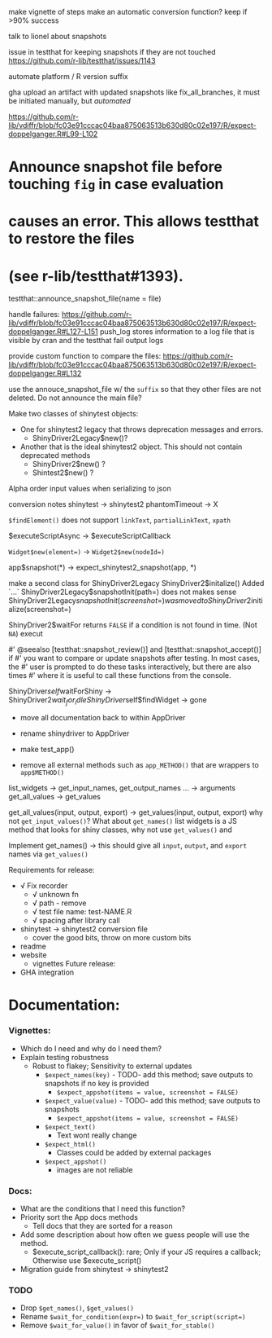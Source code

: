 make vignette of steps
make an automatic conversion function?
  keep if >90% success

talk to lionel about snapshots

issue in testthat for keeping snapshots if they are not touched
  https://github.com/r-lib/testthat/issues/1143

automate platform / R version suffix

gha
  upload an artifact with updated snapshots
    like fix_all_branches, it must be initiated manually, but _automated_


https://github.com/r-lib/vdiffr/blob/fc03e91cccac04baa875063513b630d80c02e197/R/expect-doppelganger.R#L99-L102
  # Announce snapshot file before touching `fig` in case evaluation
  # causes an error. This allows testthat to restore the files
  # (see r-lib/testthat#1393).
  testthat::announce_snapshot_file(name = file)


handle failures:
https://github.com/r-lib/vdiffr/blob/fc03e91cccac04baa875063513b630d80c02e197/R/expect-doppelganger.R#L127-L151
push_log stores information to a log file that is visible by cran and the testthat fail output logs

provide custom function to compare the files:
https://github.com/r-lib/vdiffr/blob/fc03e91cccac04baa875063513b630d80c02e197/R/expect-doppelganger.R#L132


use the annouce_snapshot_file w/ the `suffix` so that they other files are not deleted. Do not announce the main file?

Make two classes of shinytest objects:
* One for shinytest2 legacy that throws deprecation messages and errors.
  * ShinyDriver2Legacy$new()?
* Another that is the ideal shinytest2 object. This should not contain deprecated methods
  * ShinyDriver2$new() ?
  * Shintest2$new() ?

Alpha order input values when serializing to json

conversion notes
  shinytest -> shinytest2
  phantomTimeout -> X


  `$findElement()` does not support `linkText`, `partialLinkText`, `xpath`

  <!-- $executeScript -> $executeScript -->
  $executeScriptAsync -> $executeScriptCallback

  `Widget$new(element=)` -> `Widget2$new(nodeId=)`

  app$snapshot(*) -> expect_shinytest2_snapshot(app, *)

  make a second class for ShinyDriver2Legacy
    ShinyDriver2$initalize() Added `...`
    ShinyDriver2Legacy$snapshotInit(path=) does not makes sense
    ShinyDriver2Legacy$snapshotInit(screenshot=) was moved to ShinyDriver2$initialize(screenshot=)


ShinyDriver2$waitFor returns `FALSE` if a condition is not found in time. (Not `NA`)
execut




#' @seealso [testthat::snapshot_review()] and [testthat::snapshot_accept()] if
#'   you want to compare or update snapshots after testing. In most cases, the
#'   user is prompted to do these tasks interactively, but there are also times
#'   where it is useful to call these functions from the console.


ShinyDriver$self$waitForShiny -> ShinyDriver2$wait_for_idle
ShinyDriver$self$findWidget -> gone




* move all documentation back to within AppDriver
* rename shinydriver to AppDriver
* make test_app()

* remove all external methods such as `app_METHOD()` that are wrappers to `app$METHOD()`

list_widgets -> get_input_names, get_output_names
... -> arguments
get_all_values -> get_values


get_all_values(input, output, export) -> get_values(input, output, export)
  why not `get_input_values()`?
  What about `get_names()`
  list widgets is a JS method that looks for shiny classes,
    why not use `get_values()` and

Implement get_names() -> this should give all `input`, `output`, and `export` names via `get_values()`

Requirements for release:
  * √ Fix recorder
    * √ unknown fn
    * √ path - remove
    * √ test file name: test-NAME.R
    * √ spacing after library call
  * shinytest -> shinytest2 conversion file
    * cover the good bits, throw on more custom bits
  * readme
  * website
    * vignettes
Future release:
  * GHA integration


# Documentation:

### Vignettes:
* Which do I need and why do I need them?
* Explain testing robustness
  * Robust to flakey; Sensitivity to external updates
    * `$expect_names(key)` - TODO- add this method; save outputs to snapshots if no key is provided
      * `$expect_appshot(items = value, screenshot = FALSE)`
    * `$expect_value(value)` - TODO- add this method; save outputs to snapshots
      * `$expect_appshot(items = value, screenshot = FALSE)`
    * `$expect_text()`
      * Text wont really change
    * `$expect_html()`
      * Classes could be added by external packages
    * `$expect_appshot()`
      * images are not reliable

### Docs:
* What are the conditions that I need this function?
* Priority sort the App docs methods
  * Tell docs that they are sorted for a reason
* Add some description about how often we guess people will use the method.
  * $execute_script_callback(): rare; Only if your JS requires a callback; Otherwise use $execute_script()
* Migration guide from shinytest -> shinytest2


### TODO
  * Drop `$get_names()`, `$get_values()`
  * Rename `$wait_for_condition(expr=)` to `$wait_for_script(script=)`
  * Remove `$wait_for_value()` in favor of `$wait_for_stable()`
